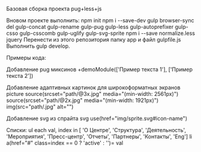 Базовая сборка проекта pug+less+js

Вновом проекте выполнить:
npm init
npm i --save-dev gulp browser-sync del gulp-concat gulp-rename gulp-pug gulp-less gulp-autoprefixer gulp-csso gulp-csscomb gulp-uglify gulp-svg-sprite
npm i --save normalize.less jquery
Перенести из этого репозитория папку app и файл gulpfile.js
Выполнить gulp develop. 


Примеры кода:

Добавление pug миксинов
+demoModule(['Пример текста 1'], ['Пример текста 2'])

Добавление адаптивных картинок для широкоформатных экранов
picture
    source(srcset="path/@3x.jpg" media="(min-width: 2561px)")
    source(srcset="path/@2x.jpg" media="(min-width: 1921px)")
    img(src="path/.jpg" alt="")
    
Добавление svg из спрайта
svg
	use(href="img/sprite.svg#icon-name")

Cписки:
ul
	each val, index in [ 'О Центре', 'Структура', 'Деятельность', 'Мероприятия', 'Пресс-центр', 'Отчеты', 'Партнеры', 'Контакты', 'Eng']
		li
			a(href="#" class=index == 0 ? 'active' : '')= val

